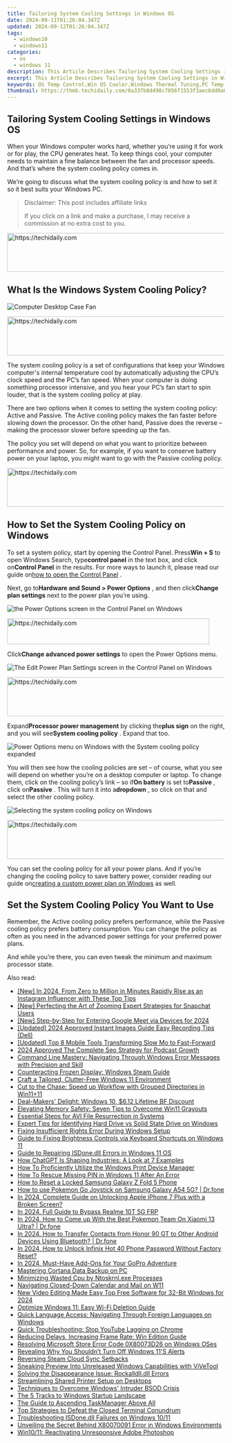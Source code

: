 ```yaml
---
title: Tailoring System Cooling Settings in Windows OS
date: 2024-09-11T01:26:04.347Z
updated: 2024-09-12T01:26:04.347Z
tags:
  - windows10
  - windows11
categories:
  - os
  - windows 11
description: This Article Describes Tailoring System Cooling Settings in Windows OS
excerpt: This Article Describes Tailoring System Cooling Settings in Windows OS
keywords: OS Temp Control,Win OS Cooler,Windows Thermal Tuning,PC Temp Regulation,BIOS Heat Adjustment,System Heat Management,Optimal OS Temperature
thumbnail: https://thmb.techidaily.com/0a337b8d498c7856f1553f3aec6dd0a0ba10469da4dedfe1c7e2e3409bef7181.jpg
---
```


## Tailoring System Cooling Settings in Windows OS

 When your Windows computer works hard, whether you’re using it for work or for play, the CPU generates heat. To keep things cool, your computer needs to maintain a fine balance between the fan and processor speeds. And that’s where the system cooling policy comes in.

 We’re going to discuss what the system cooling policy is and how to set it so it best suits your Windows PC.


>  Disclaimer: This post includes affiliate links
>
>  If you click on a link and make a purchase, I may receive a commission at no extra cost to you.
>







<!-- affiliate ads begin -->
<a href="https://ephamedtechinc.pxf.io/c/5597632/2137202/26400" target="_top" id="2137202">
  <img src="//a.impactradius-go.com/display-ad/26400-2137202" border="0" alt="https://techidaily.com" width="728" height="90"/>
</a>
<img height="0" width="0" src="https://ephamedtechinc.pxf.io/i/5597632/2137202/26400" style="position:absolute;visibility:hidden;" border="0" />
<!-- affiliate ads end -->




## What Is the Windows System Cooling Policy?

![Computer Desktop Case Fan](https://static1.makeuseofimages.com/wordpress/wp-content/uploads/2022/06/Computer-Desktop-Case-Fan.jpg)





<!-- affiliate ads begin -->
<a href="https://appsumo.8odi.net/c/5597632/2123748/7443" target="_top" id="2123748">
  <img src="//a.impactradius-go.com/display-ad/7443-2123748" border="0" alt="https://techidaily.com" width="600" height="90"/>
</a>
<img height="0" width="0" src="https://appsumo.8odi.net/i/5597632/2123748/7443" style="position:absolute;visibility:hidden;" border="0" />
<!-- affiliate ads end -->




 The system cooling policy is a set of configurations that keep your Windows computer's internal temperature cool by automatically adjusting the CPU’s clock speed and the PC’s fan speed. When your computer is doing something processor intensive, and you hear your PC’s fan start to spin louder, that is the system cooling policy at play.

 There are two options when it comes to setting the system cooling policy: Active and Passive. The Active cooling policy makes the fan faster before slowing down the processor. On the other hand, Passive does the reverse – making the processor slower before speeding up the fan.

 The policy you set will depend on what you want to prioritize between performance and power. So, for example, if you want to conserve battery power on your laptop, you might want to go with the Passive cooling policy.





<!-- affiliate ads begin -->
<a href="https://ephamedtechinc.pxf.io/c/5597632/2137205/26400" target="_top" id="2137205">
  <img src="//a.impactradius-go.com/display-ad/26400-2137205" border="0" alt="https://techidaily.com" width="728" height="90"/>
</a>
<img height="0" width="0" src="https://ephamedtechinc.pxf.io/i/5597632/2137205/26400" style="position:absolute;visibility:hidden;" border="0" />
<!-- affiliate ads end -->




## How to Set the System Cooling Policy on Windows

 To set a system policy, start by opening the Control Panel. Press**Win + S** to open Windows Search, type**control panel** in the text box, and click on**Control Panel** in the results. For more ways to launch it, please read our guide on[how to open the Control Panel](https://www.makeuseof.com/windows-open-control-panel/) .

 Next, go to**Hardware and Sound > Power Options** , and then click**Change plan settings** next to the power plan you’re using.

![the Power Options screen in the Control Panel on Windows](https://static1.makeuseofimages.com/wordpress/wp-content/uploads/2023/02/power-options-windows.jpg)





<!-- affiliate ads begin -->
<a href="https://aligracehair.sjv.io/c/5597632/2115936/19272" target="_top" id="2115936">
  <img src="//a.impactradius-go.com/display-ad/19272-2115936" border="0" alt="https://techidaily.com" width="468" height="60"/>
</a>
<img height="0" width="0" src="https://aligracehair.sjv.io/i/5597632/2115936/19272" style="position:absolute;visibility:hidden;" border="0" />
<!-- affiliate ads end -->




 Click**Change advanced power settings** to open the Power Options menu.

![The Edit Power Plan Settings screen in the Control Panel on Windows](https://static1.makeuseofimages.com/wordpress/wp-content/uploads/2023/02/edit-power-plan-settings-windows.jpg)





<!-- affiliate ads begin -->
<a href="https://zebaoaffiliateprogram.pxf.io/c/5597632/2137976/21526" target="_top" id="2137976">
  <img src="//a.impactradius-go.com/display-ad/21526-2137976" border="0" alt="https://techidaily.com" width="728" height="90"/>
</a>
<img height="0" width="0" src="https://zebaoaffiliateprogram.pxf.io/i/5597632/2137976/21526" style="position:absolute;visibility:hidden;" border="0" />
<!-- affiliate ads end -->




 Expand**Processor power management** by clicking the**plus sign** on the right, and you will see**System cooling policy** . Expand that too.

![Power Options menu on Windows with the System cooling policy expanded](https://static1.makeuseofimages.com/wordpress/wp-content/uploads/2023/02/power-options-windows-system-cooling.jpg)

 You will then see how the cooling policies are set – of course, what you see will depend on whether you’re on a desktop computer or laptop. To change them, click on the cooling policy’s link – so if**On battery** is set to**Passive** , click on**Passive** . This will turn it into a**dropdown** , so click on that and select the other cooling policy.

![Selecting the system cooling policy on Windows](https://static1.makeuseofimages.com/wordpress/wp-content/uploads/2023/02/power-options-windows-changing-system-cooling.jpg)





<!-- affiliate ads begin -->
<a href="https://ephamedtechinc.pxf.io/c/5597632/2137216/26400" target="_top" id="2137216">
  <img src="//a.impactradius-go.com/display-ad/26400-2137216" border="0" alt="https://techidaily.com" width="728" height="90"/>
</a>
<img height="0" width="0" src="https://ephamedtechinc.pxf.io/i/5597632/2137216/26400" style="position:absolute;visibility:hidden;" border="0" />
<!-- affiliate ads end -->




 You can set the cooling policy for all your power plans. And if you’re changing the cooling policy to save battery power, consider reading our guide on[creating a custom power plan on Windows](https://www.makeuseof.com/tag/save-energy-extend-battery-life-custom-windows-power-plans/) as well.

## Set the System Cooling Policy You Want to Use

 Remember, the Active cooling policy prefers performance, while the Passive cooling policy prefers battery consumption. You can change the policy as often as you need in the advanced power settings for your preferred power plans.

 And while you’re there, you can even tweak the minimum and maximum processor state.


<ins class="adsbygoogle"
     style="display:block"
     data-ad-format="autorelaxed"
     data-ad-client="ca-pub-7571918770474297"
     data-ad-slot="1223367746"></ins>



<ins class="adsbygoogle"
     style="display:block"
     data-ad-client="ca-pub-7571918770474297"
     data-ad-slot="8358498916"
     data-ad-format="auto"
     data-full-width-responsive="true"></ins>





<span class="atpl-alsoreadstyle">Also read:</span>
<div><ul>
<li><a href="https://instagram-videos.techidaily.com/new-in-2024-from-zero-to-million-in-minutes-rapidly-rise-as-an-instagram-influencer-with-these-top-tips/"><u>[New] In 2024, From Zero to Million in Minutes Rapidly Rise as an Instagram Influencer with These Top Tips</u></a></li>
<li><a href="https://extra-approaches.techidaily.com/new-perfecting-the-art-of-zooming-expert-strategies-for-snapchat-users/"><u>[New] Perfecting the Art of Zooming Expert Strategies for Snapchat Users</u></a></li>
<li><a href="https://visual-screen-recording.techidaily.com/new-step-by-step-for-entering-google-meet-via-devices-for-2024/"><u>[New] Step-by-Step for Entering Google Meet via Devices for 2024</u></a></li>
<li><a href="https://remote-screen-capture.techidaily.com/updated-2024-approved-instant-images-guide-easy-recording-tips-dell/"><u>[Updated] 2024 Approved Instant Images Guide Easy Recording Tips (Dell)</u></a></li>
<li><a href="https://some-guidance.techidaily.com/updated-top-8-mobile-tools-transforming-slow-mo-to-fast-forward/"><u>[Updated] Top 8 Mobile Tools Transforming Slow Mo to Fast-Forward</u></a></li>
<li><a href="https://fox-helps.techidaily.com/2024-approved-the-complete-seo-strategy-for-podcast-growth/"><u>2024 Approved The Complete Seo Strategy for Podcast Growth</u></a></li>
<li><a href="https://win11-tips.techidaily.com/command-line-mastery-navigating-through-windows-error-messages-with-precision-and-skill/"><u>Command Line Mastery: Navigating Through Windows Error Messages with Precision and Skill</u></a></li>
<li><a href="https://win11-tips.techidaily.com/counteracting-frozen-display-windows-steam-guide/"><u>Counteracting Frozen Display: Windows Steam Guide</u></a></li>
<li><a href="https://win11-tips.techidaily.com/craft-a-tailored-clutter-free-windows-11-environment/"><u>Craft a Tailored, Clutter-Free Windows 11 Environment</u></a></li>
<li><a href="https://win11-tips.techidaily.com/cut-to-the-chase-speed-up-workflow-with-grouped-directories-in-win11plus11/"><u>Cut to the Chase: Speed up Workflow with Grouped Directories in Win11+11</u></a></li>
<li><a href="https://win11-tips.techidaily.com/deal-makers-delight-windows-10-612-lifetime-bf-discount/"><u>Deal-Makers' Delight: Windows 10, $6.12 Lifetime BF Discount</u></a></li>
<li><a href="https://win11-tips.techidaily.com/elevating-memory-safety-seven-tips-to-overcome-win11-grayouts/"><u>Elevating Memory Safety: Seven Tips to Overcome Win11 Grayouts</u></a></li>
<li><a href="https://data-wizards.techidaily.com/essential-steps-for-avi-file-resurrection-in-systems/"><u>Essential Steps for AVI File Resurrection in Systems</u></a></li>
<li><a href="https://win11-tips.techidaily.com/expert-tips-for-identifying-hard-drive-vs-solid-state-drive-on-windows/"><u>Expert Tips for Identifying Hard Drive vs Solid State Drive on Windows</u></a></li>
<li><a href="https://win11-tips.techidaily.com/fixing-insufficient-rights-error-during-windows-setup/"><u>Fixing Insufficient Rights Error During Windows Setup</u></a></li>
<li><a href="https://win11-tips.techidaily.com/guide-to-fixing-brightness-controls-via-keyboard-shortcuts-on-windows-11/"><u>Guide to Fixing Brightness Controls via Keyboard Shortcuts on Windows 11</u></a></li>
<li><a href="https://win11-tips.techidaily.com/guide-to-repairing-isdonedll-errors-in-windows-11-os/"><u>Guide to Repairing ISDone.dll Errors in Windows 11 OS</u></a></li>
<li><a href="https://tech-revival.techidaily.com/how-chatgpt-is-shaping-industries-a-look-at-7-examples/"><u>How ChatGPT Is Shaping Industries: A Look at 7 Examples</u></a></li>
<li><a href="https://win11-tips.techidaily.com/how-to-proficiently-utilize-the-windows-print-device-manager/"><u>How To Proficiently Utilize the Windows Print Device Manager</u></a></li>
<li><a href="https://win11-tips.techidaily.com/how-to-rescue-missing-pin-in-windows-11-after-an-error/"><u>How To Rescue Missing PIN in Windows 11 After An Error</u></a></li>
<li><a href="https://android-unlock.techidaily.com/how-to-reset-a-locked-samsung-galaxy-z-fold-5-phone-by-drfone-android/"><u>How to Reset a Locked Samsung Galaxy Z Fold 5 Phone</u></a></li>
<li><a href="https://change-location.techidaily.com/how-to-use-pokemon-go-joystick-on-samsung-galaxy-a54-5g-drfone-by-drfone-virtual-android/"><u>How to use Pokemon Go Joystick on Samsung Galaxy A54 5G? | Dr.fone</u></a></li>
<li><a href="https://ios-unlock.techidaily.com/in-2024-complete-guide-on-unlocking-apple-iphone-7-plus-with-a-broken-screen-by-drfone-ios/"><u>In 2024, Complete Guide on Unlocking Apple iPhone 7 Plus with a Broken Screen?</u></a></li>
<li><a href="https://bypass-frp.techidaily.com/in-2024-full-guide-to-bypass-realme-10t-5g-frp-by-drfone-android/"><u>In 2024, Full Guide to Bypass Realme 10T 5G FRP</u></a></li>
<li><a href="https://change-location.techidaily.com/in-2024-how-to-come-up-with-the-best-pokemon-team-on-xiaomi-13-ultra-drfone-by-drfone-virtual-android/"><u>In 2024, How to Come up With the Best Pokemon Team On Xiaomi 13 Ultra? | Dr.fone</u></a></li>
<li><a href="https://android-transfer.techidaily.com/in-2024-how-to-transfer-contacts-from-honor-90-gt-to-other-android-devices-using-bluetooth-drfone-by-drfone-transfer-from-android-transfer-from-android/"><u>In 2024, How to Transfer Contacts from Honor 90 GT to Other Android Devices Using Bluetooth? | Dr.fone</u></a></li>
<li><a href="https://unlock-android.techidaily.com/in-2024-how-to-unlock-infinix-hot-40-phone-password-without-factory-reset-by-drfone-android/"><u>In 2024, How to Unlock Infinix Hot 40 Phone Password Without Factory Reset?</u></a></li>
<li><a href="https://extra-approaches.techidaily.com/in-2024-must-have-add-ons-for-your-gopro-adventure/"><u>In 2024, Must-Have Add-Ons for Your GoPro Adventure</u></a></li>
<li><a href="https://win11-tips.techidaily.com/mastering-cortana-data-backup-on-pc/"><u>Mastering Cortana Data Backup on PC</u></a></li>
<li><a href="https://win11-tips.techidaily.com/minimizing-wasted-cpu-by-ntoskrnlexe-processes/"><u>Minimizing Wasted Cpu by Ntoskrnl.exe Processes</u></a></li>
<li><a href="https://win11-tips.techidaily.com/navigating-closed-down-calendar-and-mail-on-w11/"><u>Navigating Closed-Down Calendar and Mail on W11</u></a></li>
<li><a href="https://ai-driven-video-production.techidaily.com/new-video-editing-made-easy-top-free-software-for-32-bit-windows-for-2024/"><u>New Video Editing Made Easy Top Free Software for 32-Bit Windows for 2024</u></a></li>
<li><a href="https://win11-tips.techidaily.com/optimize-windows-11-easy-wi-fi-deletion-guide/"><u>Optimize Windows 11: Easy Wi-Fi Deletion Guide</u></a></li>
<li><a href="https://win11-tips.techidaily.com/quick-language-access-navigating-through-foreign-languages-on-windows/"><u>Quick Language Access: Navigating Through Foreign Languages on Windows</u></a></li>
<li><a href="https://win11-tips.techidaily.com/quick-troubleshooting-stop-youtube-lagging-on-chrome/"><u>Quick Troubleshooting: Stop YouTube Lagging on Chrome</u></a></li>
<li><a href="https://win11-tips.techidaily.com/reducing-delays-increasing-frame-rate-win-edition-guide/"><u>Reducing Delays, Increasing Frame Rate: Win Edition Guide</u></a></li>
<li><a href="https://win11-tips.techidaily.com/resolving-microsoft-store-error-code-0x80073d26-on-windows-oses/"><u>Resolving Microsoft Store Error Code 0X80073D26 on Windows OSes</u></a></li>
<li><a href="https://win11-tips.techidaily.com/revealing-why-you-shouldnt-turn-off-windows-11s-alerts/"><u>Revealing Why You Shouldn’t Turn Off Windows 11'S Alerts</u></a></li>
<li><a href="https://win11-tips.techidaily.com/reversing-steam-cloud-sync-setbacks/"><u>Reversing Steam Cloud Sync Setbacks</u></a></li>
<li><a href="https://win11-tips.techidaily.com/sneaking-preview-into-unreleased-windows-capabilities-with-vivetool/"><u>Sneaking Preview Into Unreleased Windows Capabilities with ViVeTool</u></a></li>
<li><a href="https://win11-tips.techidaily.com/solving-the-disappearance-issue-rockalldlldll-errors/"><u>Solving the Disappearance Issue: Rockalldll.dll Errors</u></a></li>
<li><a href="https://win11-tips.techidaily.com/streamlining-shared-printer-setup-on-desktops/"><u>Streamlining Shared Printer Setup on Desktops</u></a></li>
<li><a href="https://win11-tips.techidaily.com/techniques-to-overcome-windows-intruder-bsod-crisis/"><u>Techniques to Overcome Windows' Intruder BSOD Crisis</u></a></li>
<li><a href="https://win11-tips.techidaily.com/the-5-tracks-to-windows-startup-landscape/"><u>The 5 Tracks to Windows Startup Landscape</u></a></li>
<li><a href="https://win11-tips.techidaily.com/the-guide-to-ascending-taskmanager-above-all/"><u>The Guide to Ascending TaskManager Above All</u></a></li>
<li><a href="https://win11-tips.techidaily.com/top-strategies-to-defeat-the-closed-terminal-conundrum/"><u>Top Strategies to Defeat the Closed Terminal Conundrum</u></a></li>
<li><a href="https://win11-tips.techidaily.com/troubleshooting-isdonedll-failures-on-windows-1011/"><u>Troubleshooting ISDone.dll Failures on Windows 10/11</u></a></li>
<li><a href="https://win11-tips.techidaily.com/unveiling-the-secret-behind-x80070091-error-in-windows-environments/"><u>Unveiling the Secret Behind X80070091 Error in Windows Environments</u></a></li>
<li><a href="https://win11-tips.techidaily.com/win1011-reactivating-unresponsive-adobe-photoshop/"><u>Win10/11: Reactivating Unresponsive Adobe Photoshop</u></a></li>
</ul></div>




